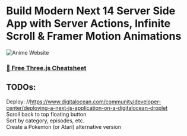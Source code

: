# Build Modern Next 14 Server Side App with Server Actions, Infinite Scroll & Framer Motion Animations

![Anime Website](https://i.ibb.co/MG1nbqt/YT-Thumbnails-2.png)

### [📙 Free Three.js Cheatsheet](https://resource.jsmastery.pro/threejs-cheatsheet)

## TODOs:

Deploy: //https://www.digitalocean.com/community/developer-center/deploying-a-next-js-application-on-a-digitalocean-droplet  
Scroll back to top floating button  
Sort by category, episodes, etc.  
Create a Pokemon (or Atari) alternative version  
